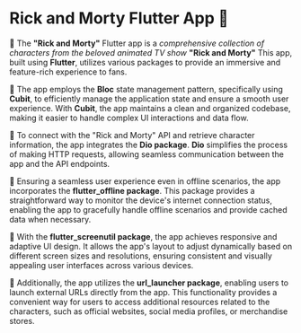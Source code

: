 # Rick and Morty Flutter App 📱


🎯 The **"Rick and Morty"** Flutter app is a *comprehensive collection of characters from the beloved animated TV show* **"Rick and Morty"** This app, built using **Flutter**, utilizes various packages to provide an immersive and feature-rich experience to fans.

🎯 The app employs the **Bloc** state management pattern, specifically using **Cubit**, to efficiently manage the application state and ensure a smooth user experience. With **Cubit**, the app maintains a clean and organized codebase, making it easier to handle complex UI interactions and data flow.

🎯 To connect with the "Rick and Morty" API and retrieve character information, the app integrates the **Dio package**. **Dio** simplifies the process of making HTTP requests, allowing seamless communication between the app and the API endpoints.

🎯 Ensuring a seamless user experience even in offline scenarios, the app incorporates the **flutter_offline package**. This package provides a straightforward way to monitor the device's internet connection status, enabling the app to gracefully handle offline scenarios and provide cached data when necessary.

🎯 With the **flutter_screenutil package**, the app achieves responsive and adaptive UI design. It allows the app's layout to adjust dynamically based on different screen sizes and resolutions, ensuring consistent and visually appealing user interfaces across various devices.

🎯 Additionally, the app utilizes the **url_launcher package**, enabling users to launch external URLs directly from the app. This functionality provides a convenient way for users to access additional resources related to the characters, such as official websites, social media profiles, or merchandise stores.
